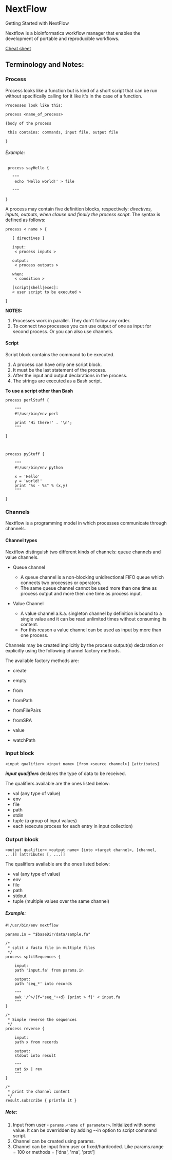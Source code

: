 # NextFlow

Getting Started with NextFlow

Nextflow is a bioinformatics workflow manager that enables the development of portable and reproducible workflows.

[Cheat sheet](https://gist.github.com/MGupta313/0f1c28d27af6b2ed239d95cde0a40c51)

## Terminology and Notes:

### Process

Process looks like a function but is kind of a short script that can be run without specifically calling for it like it's in the case of a function.
```
Processes look like this:

process <name_of_process>

{body of the process

 this contains: commands, input file, output file

}
```
###### Example:
```
 process sayHello {

   """
    echo 'Hello world!' > file

   """

}
```

A process may contain five definition blocks, respectively: _directives, inputs, outputs, when clause and finally the process script_. The syntax is defined as follows:
```
process < name > {

   [ directives ]

   input:
    < process inputs >

   output:
    < process outputs >

   when:
    < condition >

   [script|shell|exec]:
   < user script to be executed >

}
```

**NOTES:** 
1. Processes work in parallel. They don't follow any order.
2. To connect two processes you can use output of one as input for second process. Or you can also use channels.


#### Script

Script block contains the command to be executed.

1. A process can have only one script block. 
2. It must be the last statement of the process. 
3. After the input and output declarations in the process. 
4. The strings are executed as a Bash script.

**To use a script other than Bash**
```
process perlStuff {

    """
    #!/usr/bin/env perl

    print 'Hi there!' . '\n';
    """

}



process pyStuff {

    """
    #!/usr/bin/env python

    x = 'Hello'
    y = 'world!'
    print "%s - %s" % (x,y)
    """

}
```

### Channels

Nextflow is a programming model in which processes communicate through channels.

#### Channel types 
Nextflow distinguish two different kinds of channels: queue channels and value channels.

- Queue channel 
	- A queue channel is a non-blocking unidirectional FIFO queue which connects two processes or operators. 
	- The same queue channel cannot be used more than one time as process output and more then one time as process input.

- Value Channel
	- A value channel a.k.a. singleton channel by definition is bound to a single value and it can be read unlimited times without consuming its content.
	- For this reason a value channel can be used as input by more than one process.

Channels may be created implicitly by the process output(s) declaration or explicitly using the following channel factory methods.

The available factory methods are:

- create

- empty

- from

- fromPath

- fromFilePairs

- fromSRA

- value

- watchPath

### Input block

`<input qualifier> <input name> [from <source channel>] [attributes]`

**_input qualifiers_** declares the type of data to be received.

The qualifiers available are the ones listed below:
- val (any type of value)
- env
- file
- path
- stdin
- tuple (a group of input values)
- each (execute process for each entry in input collection)

### Output block

`<output qualifier> <output name> [into <target channel>, [channel, ...]] [attributes [, ...]]`

The qualifiers available are the ones listed below:
- val (any type of value)
- env
- file
- path
- stdout
- tuple (multiple values over the same channel)

##### Example:
```
#!/usr/bin/env nextflow
 
params.in = "$baseDir/data/sample.fa"
 
/*
 * split a fasta file in multiple files
 */
process splitSequences {
 
    input:
    path 'input.fa' from params.in
 
    output:
    path 'seq_*' into records
 
    """
    awk '/^>/{f="seq_"++d} {print > f}' < input.fa
    """
}
 
/*
 * Simple reverse the sequences
 */
process reverse {
 
    input:
    path x from records
     
    output:
    stdout into result
 
    """
    cat $x | rev
    """
}
 
/*
 * print the channel content
 */
result.subscribe { println it }
```

##### Note:

1. Input from user - `params.<name of parameter>`. Initialized with some value. It can be overridden by adding --in option to script command script.
2. Channel can be created using params.<name>
3. Channel can be input from user or fixed/hardcoded. Like params.range = 100 or methods = ['dna', 'rna', 'prot']
